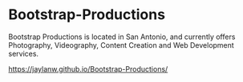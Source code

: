 # Bootstrap-Productions

Bootstrap Productions is located in San Antonio, and currently offers Photography, Videography, Content Creation and Web Development services. 


https://jaylanw.github.io/Bootstrap-Productions/


